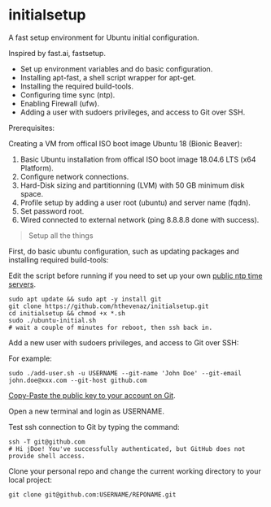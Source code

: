 # initialsetup
A fast setup environment for Ubuntu initial configuration.

Inspired by fast.ai, fastsetup.

- Set up environment variables and do basic configuration.
- Installing apt-fast, a shell script wrapper for apt-get.
- Installing the required build-tools.
- Configuring time sync (ntp).
- Enabling Firewall (ufw).
- Adding a user with sudoers privileges, and access to Git over SSH.

Prerequisites:

Creating a VM from offical ISO boot image Ubuntu 18 (Bionic Beaver):

1. Basic Ubuntu installation from offical ISO boot image 18.04.6 LTS (x64 Platform).
2. Configure network connections.
3. Hard-Disk sizing and partitionning (LVM) with 50 GB minimum disk space.
4. Profile setup by adding a user root (ubuntu) and server name (fqdn).
5. Set password root.
6. Wired connected to external network (ping 8.8.8.8 done with success).

> Setup all the things

First, do basic ubuntu configuration, such as updating packages and installing required build-tools:

Edit the script before running if you need to set up your own [public ntp time servers](https://www.ntppool.org/).

```
sudo apt update && sudo apt -y install git
git clone https://github.com/hthevenaz/initialsetup.git
cd initialsetup && chmod +x *.sh
sudo ./ubuntu-initial.sh
# wait a couple of minutes for reboot, then ssh back in.
```

Add a new user with sudoers privileges, and access to Git over SSH:

For example:
```
sudo ./add-user.sh -u USERNAME --git-name 'John Doe' --git-email john.doe@xxx.com --git-host github.com
```

[Copy-Paste the public key to your account on Git](https://docs.github.com/en/authentication/connecting-to-github-with-ssh/adding-a-new-ssh-key-to-your-github-account).

Open a new terminal and login as USERNAME.

Test ssh connection to Git by typing the command: 

```
ssh -T git@github.com
# Hi jDoe! You've successfully authenticated, but GitHub does not provide shell access.
```

Clone your personal repo and change the current working directory to your local project:

```
git clone git@github.com:USERNAME/REPONAME.git
```
